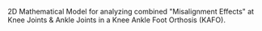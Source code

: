 2D Mathematical Model for analyzing combined "Misalignment Effects" at Knee Joints & Ankle Joints in a Knee Ankle Foot Orthosis (KAFO).
